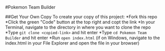#Pokemon Team Builder

##Get Your Own Copy
To create your copy of this project:
*Fork this repo
*Click the green "Code" button at the top right and copt the link
*In your Terminal, navigate to the directory in where you want to clone the repo
*Type `git clone <copied-link>` and hit enter
*Type `cd Pokemon Team Builder` and hit enter
*Run `open index.html` (if on Windows, navigate to the index.html in your File Explorer and open the file in your browser)